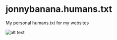 # jonnybanana.humans.txt

My personal humans.txt for my websites

![alt text](https://raw.githubusercontent.com/JonnyBanana/jonnybanana.humans.txt/master/humans.jpg)


